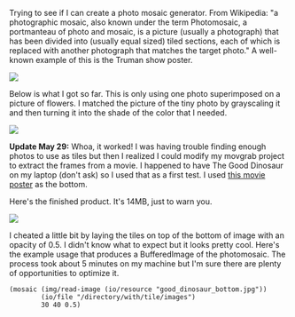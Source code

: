 Trying to see if I can create a photo mosaic generator. From Wikipedia: "a photographic mosaic, also known under the term Photomosaic, a portmanteau of photo and mosaic, is a picture (usually a photograph) that has been divided into (usually equal sized) tiled sections, each of which is replaced with another photograph that matches the target photo." A well-known example of this is the Truman show poster.

![](https://bespectacled.files.wordpress.com/2008/12/truman_show_ver11.jpg)

Below is what I got so far. This is only using one photo superimposed on a picture of flowers. I matched the picture of the tiny photo by grayscaling it and then turning it into the shade of the color that I needed.

![](http://jaydeesimon.github.io/mosaics/first_mosaic.png)

**Update May 29:** Whoa, it worked! I was having trouble finding enough photos to use as tiles but then I realized I could modify my movgrab project to extract the frames from a movie. I happened to have The Good Dinosaur on my laptop (don't ask) so I used that as a first test. I used [this movie poster](http://image.tmdb.org/t/p/original/c6sS6IJBDDIK1dh7HmyCWIpa5ei.jpg) as the bottom.

Here's the finished product. It's 14MB, just to warn you.

[![](http://jaydeesimon.github.io/mosaics/good_dinosaur_small.png)](http://jaydeesimon.github.io/mosaics/good_dinosaur.png)

I cheated a little bit by laying the tiles on top of the bottom of image with an opacity of 0.5. I didn't know what to expect but it looks pretty cool. Here's the example usage that produces a BufferedImage of the photomosaic. The process took about 5 minutes on my machine but I'm sure there are plenty of opportunities to optimize it.

```
(mosaic (img/read-image (io/resource "good_dinosaur_bottom.jpg"))
        (io/file "/directory/with/tile/images")
        30 40 0.5)
```